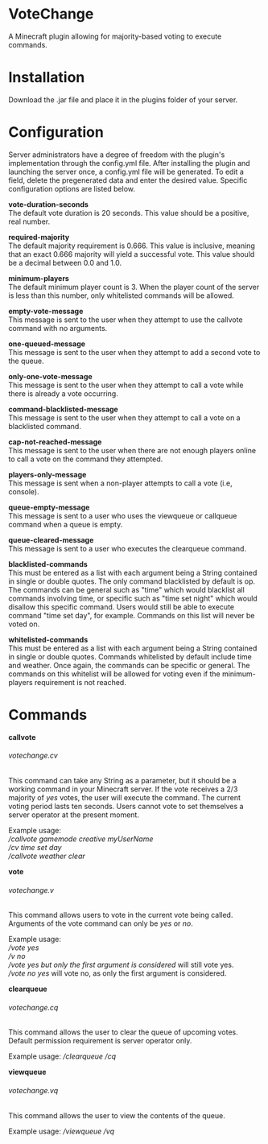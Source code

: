 # VoteChange
A Minecraft plugin allowing for majority-based voting to execute commands.

# Installation
Download the .jar file and place it in the plugins folder of your server. 

# Configuration
Server administrators have a degree of freedom with the plugin's implementation through the config.yml file. After installing the plugin and launching the server once, a config.yml file will be generated. To edit a field, delete the pregenerated data
and  enter the desired value. Specific configuration options are listed below.

**vote-duration-seconds**  
The default vote duration is 20 seconds. This value should be a positive, real number.

**required-majority**  
The default majority requirement is 0.666. This value is inclusive, meaning that an exact 0.666 majority will yield a successful vote. This value should be a decimal between 0.0 and 1.0. 

**minimum-players**  
The default minimum player count is 3. When the player count of the server is less than this number, only whitelisted commands will be allowed.

**empty-vote-message**  
This message is sent to the user when they attempt to use the callvote command with no arguments.

**one-queued-message**  
This message is sent to the user when they attempt to add a second vote to the queue.

**only-one-vote-message**  
This message is sent to the user when they attempt to call a vote while there is already a vote occurring.

**command-blacklisted-message**  
This message is sent to the user when they attempt to call a vote on a blacklisted command.

**cap-not-reached-message**  
This message is sent to the user when there are not enough players online to call a vote on the command they attempted.

**players-only-message**  
This message is sent when a non-player attempts to call a vote (i.e, console).

**queue-empty-message**  
This message is sent to a user who uses the viewqueue or callqueue command when a queue is empty.

**queue-cleared-message**  
This message is sent to a user who executes the clearqueue command.

**blacklisted-commands**  
This must be entered as a list with each argument being a String contained in single or double quotes. The only command blacklisted by default is op. The commands can be general such as "time" which would blacklist all
commands involving time, or specific such as "time set night" which would disallow this specific command. Users would still be able to execute command "time set day", for example. Commands on this list will never be 
voted on.

**whitelisted-commands**  
This must be entered as a list with each argument being a String contained in single or double quotes. Commands whitelisted by default include time and weather. Once again, the commands can be specific or general. The
commands on this whitelist will be allowed for voting even if the minimum-players requirement is not reached.


# Commands
**callvote**
###### votechange.cv

This command can take any String as a parameter, but it should be a working command in your Minecraft server. If the vote receives a 2/3 majority of *yes* votes, the user will execute the command. The current voting period lasts ten seconds. Users cannot vote to set themselves a server operator at the present moment.

Example usage:   
*/callvote gamemode creative myUserName*  
*/cv time set day*  
*/callvote weather clear*  

**vote**
###### votechange.v
This command allows users to vote in the current vote being called. Arguments of the vote command can only be *yes* or *no*. 

Example usage:   
*/vote yes*  
*/v no*  
*/vote yes but only the first argument is considered* will still vote yes.  
*/vote no yes* will vote no, as only the first argument is considered.   

**clearqueue**
###### votechange.cq
This command allows the user to clear the queue of upcoming votes. Default permission requirement is server operator only.

Example usage:
*/clearqueue*
*/cq*

**viewqueue**
###### votechange.vq
This command allows the user to view the contents of the queue.

Example usage:
*/viewqueue*
*/vq*

